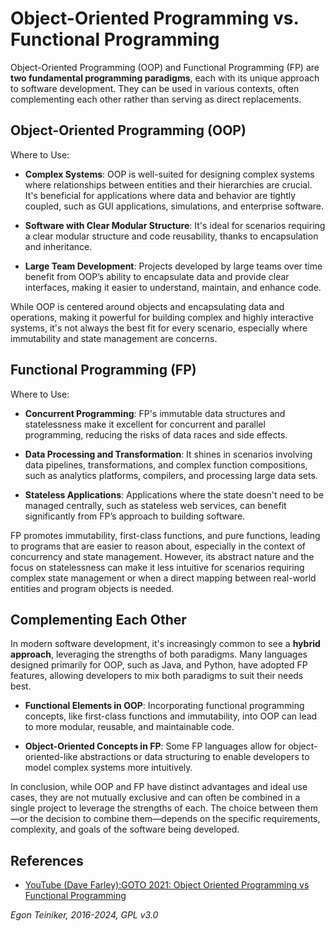 # Object-Oriented Programming vs. Functional Programming

Object-Oriented Programming (OOP) and Functional Programming (FP) are **two fundamental programming paradigms**, 
each with its unique approach to software development. They can be used in various contexts, often complementing 
each other rather than serving as direct replacements.

## Object-Oriented Programming (OOP)

Where to Use:
* **Complex Systems**: OOP is well-suited for designing complex systems where relationships between entities and 
    their hierarchies are crucial. It's beneficial for applications where data and behavior are tightly coupled, 
    such as GUI applications, simulations, and enterprise software.

* **Software with Clear Modular Structure**: It's ideal for scenarios requiring a clear modular structure and code 
    reusability, thanks to encapsulation and inheritance.

* **Large Team Development**: Projects developed by large teams over time benefit from OOP’s ability to encapsulate 
    data and provide clear interfaces, making it easier to understand, maintain, and enhance code.

While OOP is centered around objects and encapsulating data and operations, making it powerful for building 
complex and highly interactive systems, it's not always the best fit for every scenario, especially where 
immutability and state management are concerns.


## Functional Programming (FP)

Where to Use:

* **Concurrent Programming**: FP's immutable data structures and statelessness make it excellent for concurrent and 
    parallel programming, reducing the risks of data races and side effects.

* **Data Processing and Transformation**: It shines in scenarios involving data pipelines, transformations, and complex 
    function compositions, such as analytics platforms, compilers, and processing large data sets.

* **Stateless Applications**: Applications where the state doesn't need to be managed centrally, such as stateless 
    web services, can benefit significantly from FP’s approach to building software.

FP promotes immutability, first-class functions, and pure functions, leading to programs that are easier to reason 
about, especially in the context of concurrency and state management. However, its abstract nature and the focus on 
statelessness can make it less intuitive for scenarios requiring complex state management or when a direct mapping 
between real-world entities and program objects is needed.    


## Complementing Each Other

In modern software development, it's increasingly common to see a **hybrid approach**, leveraging the strengths of both 
paradigms. Many languages designed primarily for OOP, such as Java, and Python, have adopted FP features, allowing developers 
to mix both paradigms to suit their needs best.

* **Functional Elements in OOP**: Incorporating functional programming concepts, like first-class functions and immutability, 
    into OOP can lead to more modular, reusable, and maintainable code.

* **Object-Oriented Concepts in FP**: Some FP languages allow for object-oriented-like abstractions or data structuring to 
    enable developers to model complex systems more intuitively.

In conclusion, while OOP and FP have distinct advantages and ideal use cases, they are not mutually exclusive and can often 
be combined in a single project to leverage the strengths of each. The choice between them—or the decision to combine 
them—depends on the specific requirements, complexity, and goals of the software being developed.


## References

* [YouTube (Dave Farley):GOTO 2021: Object Oriented Programming vs Functional Programming](https://youtu.be/-VADIcicpcg)

*Egon Teiniker, 2016-2024, GPL v3.0*
